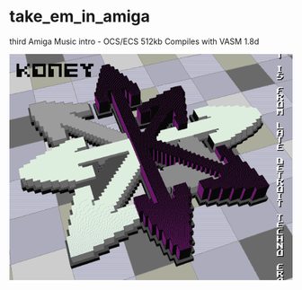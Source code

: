 # take_em_in_amiga
third Amiga Music intro - OCS/ECS 512kb Compiles with VASM 1.8d

![alt text](https://github.com/KONEY/take_em_in_amiga/blob/main/TAKE_EM_IN_preview.png?raw=true)

